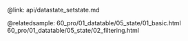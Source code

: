 @link: api/datastate_setstate.md

@relatedsample:
	60_pro/01_datatable/05_state/01_basic.html
    60_pro/01_datatable/05_state/02_filtering.html